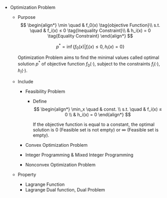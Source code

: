 * Optimization Problem
  - Purpose  
    $$
    \begin{align*}
      \min \quad & f_0(x)  \tag{objective Function}\\
      s.t. \quad & f_i(x) ≤ 0  \tag{Inequality Constraint}\\
            & h_i(x) = 0  \tag{Equality Constraint}
    \end{align*}
    $$

    $$p^*= \inf \{f_{0}(x) | f_i(x) ≤ 0, h_i(x) = 0 \}  \tag{Optimal solution}$$

    Optimization Problem aims to find the minimal values called optimal solution $p^*$ of objective function $f_0(\cdot)$, subject to the constraints $f_i(\cdot), h_i(\cdot)$.

  - Include
    * Feasibility Problem
      - Define
        $$
        \begin{align*}
          \min_x \quad & const. \\
          s.t. \quad & f_i(x) ≤ 0  \\
                & h_i(x) = 0
        \end{align*}
        $$

        If the objective function is equal to a constant, the optimal solution is 0 (Feasible set is not empty) or $\infty$ (Feasible set is empty).

    * Convex Optimization Problem
    * Integer Programming & Mixed Integer Programming
    * Nonconvex Optimization Problem

  - Property
    * Lagrange Function
    * Lagrange Dual function, Dual Problem

  
    